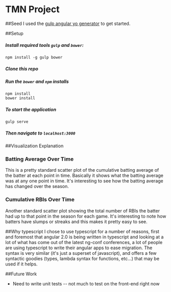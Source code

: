 # TMN Project

##Seed
I used the [gulp angular yo generator](https://github.com/Swiip/generator-gulp-angular) to get started.

##Setup
##### Install required tools `gulp` and `bower`:
```
npm install -g gulp bower
```
##### Clone this repo
##### Run the `bower` and `npm` installs
```
npm install
bower install
```
##### To start the application 
```
gulp serve
```
##### Then navigate to `localhost:3000`

##Visualization Explanation
### Batting Average Over Time
This is a pretty standard scatter plot of the cumulative batting average of the batter at each point in time. Basically it shows what the batting average was at any one point in time. It's interesting to see how the batting average has changed over the season.
### Cumulative RBIs Over Time
Another standard scatter plot showing the total number of RBIs the batter had up to that point in the season for each game. It's interesting to note how batters have slumps or streaks and this makes it pretty easy to see.

##Why typescript
I chose to use typescript for a number of reasons, first and foremost that angular 2.0 is being written in typescript and looking at a lot of what has come out of the latest ng-conf conferences, a lot of people are using typescript to write their angular apps to ease migration. The syntax is very similar (it's just a superset of javascript), and offers a few syntactic goodies (types, lambda syntax for functions, etc...) that may be used if it helps.

##Future Work
* Need to write unit tests -- not much to test on the front-end right now
